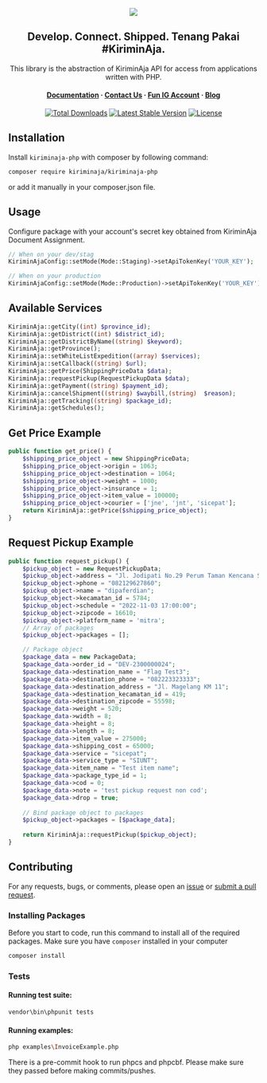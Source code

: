 <p align="center">
<img src="https://user-images.githubusercontent.com/39618526/209768908-54509816-d5d5-427e-bb01-05649ad8604a.png"/>
</p>

<h2 align="center">Develop. Connect. Shipped. Tenang Pakai #KiriminAja.</h2>

  <p align="center">This library is the abstraction of KiriminAja API for access from applications written with PHP.
</p>

<h4 align="center">
  <a href="https://developer.kiriminaja.com">Documentation</a>
  <span> · </span>
  <a href="mailto:tech@kiriminaja.com">Contact Us</a>
  <span> · </span>
  <a href="https://instagram.com/kiriminaja.it">Fun IG Account</a>
  <span> · </span>
  <a href="https://developer.kiriminaja.com/blog">Blog</a>
</h4>

<p align="center">
<a href="https://packagist.org/packages/kiriminaja/kiriminaja-php"><img src="https://img.shields.io/packagist/dt/kiriminaja/kiriminaja-php" alt="Total Downloads"></a>
<a href="https://packagist.org/packages/kiriminaja/kiriminaja-php"><img src="https://img.shields.io/packagist/v/kiriminaja/kiriminaja-php" alt="Latest Stable Version"></a>
<a href="https://packagist.org/packages/kiriminaja/kiriminaja-php"><img src="https://img.shields.io/packagist/l/kiriminaja/kiriminaja-php" alt="License"></a>
</p>


## Installation

Install `kiriminaja-php` with composer by following command:

```bash
composer require kiriminaja/kiriminaja-php
```
or add it manually in your composer.json file.

## Usage
Configure package with your account's secret key obtained from KiriminAja Document Assignment.
```php
// When on your dev/stag 
KiriminAjaConfig::setMode(Mode::Staging)->setApiTokenKey('YOUR_KEY');

// When on your production
KiriminAjaConfig::setMode(Mode::Production)->setApiTokenKey('YOUR_KEY');
```

## Available Services
```php
KiriminAja::getCity((int) $province_id);
KiriminAja::getDistrict((int) $district_id);
KiriminAja::getDistrictByName((string) $keyword);
KiriminAja::getProvince();
KiriminAja::setWhiteListExpedition((array) $services);
KiriminAja::setCallback((string) $url);
KiriminAja::getPrice(ShippingPriceData $data);
KiriminAja::requestPickup(RequestPickupData $data);
KiriminAja::getPayment((string) $payment_id);
KiriminAja::cancelShipment((string) $waybill,(string)  $reason);
KiriminAja::getTracking((string) $package_id);
KiriminAja::getSchedules();
```

## Get Price Example
```php
public function get_price() {
    $shipping_price_object = new ShippingPriceData;
    $shipping_price_object->origin = 1063;
    $shipping_price_object->destination = 1064;
    $shipping_price_object->weight = 1000;
    $shipping_price_object->insurance = 1;
    $shipping_price_object->item_value = 100000;
    $shipping_price_object->courier = ['jne', 'jnt', 'sicepat'];
    return KiriminAja::getPrice($shipping_price_object);
}
```

## Request Pickup Example
```php
public function request_pickup() {
    $pickup_object = new RequestPickupData;
    $pickup_object->address = "Jl. Jodipati No.29 Perum Taman Kencana Sejahtera";
    $pickup_object->phone = "082129627860";
    $pickup_object->name = "dipaferdian";
    $pickup_object->kecamatan_id = 5784;
    $pickup_object->schedule = "2022-11-03 17:00:00";
    $pickup_object->zipcode = 16610;
    $pickup_object->platform_name = 'mitra';
    // Array of packages
    $pickup_object->packages = [];

    // Package object
    $package_data = new PackageData;
    $package_data->order_id = "DEV-2300000024";
    $package_data->destination_name = "Flag Test3";
    $package_data->destination_phone = "082223323333";
    $package_data->destination_address = "Jl. Magelang KM 11";
    $package_data->destination_kecamatan_id = 419;
    $package_data->destination_zipcode = 55598;
    $package_data->weight = 520;
    $package_data->width = 8;
    $package_data->height = 8;
    $package_data->length = 8;
    $package_data->item_value = 275000;
    $package_data->shipping_cost = 65000;
    $package_data->service = "sicepat";
    $package_data->service_type = "SIUNT";
    $package_data->item_name = "Test item name";
    $package_data->package_type_id = 1;
    $package_data->cod = 0;
    $package_data->note = 'test pickup request non cod';
    $package_data->drop = true;
    
    // Bind package object to packages
    $pickup_object->packages = [$package_data];
    
    return KiriminAja::requestPickup($pickup_object);
}
```

## Contributing

For any requests, bugs, or comments, please open an [issue](https://github.com/kiriminaja/kiriminaja-php/issues) or [submit a pull request](https://github.com/kiriminaja/kiriminaja-php/pulls).

### Installing Packages

Before you start to code, run this command to install all of the required packages. Make sure you have `composer` installed in your computer

```bash
composer install
```

### Tests

#### Running test suite:

```bash
vendor\bin\phpunit tests
```

#### Running examples:

```bash
php examples\InvoiceExample.php
```

There is a pre-commit hook to run phpcs and phpcbf. Please make sure they passed before making commits/pushes.
